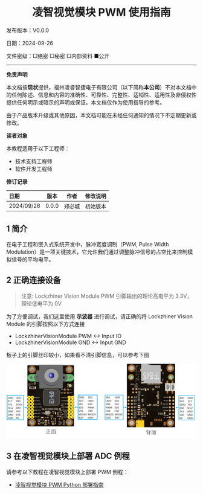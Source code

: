 <h1 align="center">凌智视觉模块 PWM 使用指南</h1>

发布版本：V0.0.0

日期：2024-09-26

文件密级：□绝密 □秘密 □内部资料 ■公开  

---

**免责声明**  

本文档按**现状**提供，福州凌睿智捷电子有限公司（以下简称**本公司**）不对本文档中的任何陈述、信息和内容的准确性、可靠性、完整性、适销性、适用性及非侵权性提供任何明示或暗示的声明或保证。本文档仅作为使用指导的参考。  

由于产品版本升级或其他原因，本文档可能在未经任何通知的情况下不定期更新或修改。  

**读者对象**  

本教程适用于以下工程师：  

- 技术支持工程师  
- 软件开发工程师  

**修订记录**  

| **日期**   | **版本** | **作者** | **修改说明** |
| :--------- | -------- | -------- | ------------ |
| 2024/09/26 | 0.0.0    | 郑必城     | 初始版本     |

## 1 简介

在电子工程和嵌入式系统开发中，脉冲宽度调制（PWM, Pulse Width Modulation）是一项关键技术，它允许我们通过调整脉冲信号的占空比来控制模拟信号的平均电平。

## 2 正确连接设备

> 注意: Lockzhiner Vision Module PWM 引脚输出的理论高电平为 3.3V，理论低电平为 0V

为了方便调试，我们这里使用 **示波器** 进行调试，请正确的将 Lockzhiner Vision Module 的引脚按照以下方式连接

* LockzhinerVisionModule PWM <-> Input IO
* LockzhinerVisionModule GND <-> Input GND

板子上的引脚丝印较小，如果看不清引脚信息，可以参考下图

![](../../../images/periphery.png)

## 3 在凌智视觉模块上部署 ADC 例程

请参考以下教程在凌智视觉模块上部署 PWM 例程：

<!-- - [凌智视觉模块 GPIO C++ 部署指南](./cpp/README.md) -->
- [凌智视觉模块 PWM Python 部署指南](./python/README.md)
